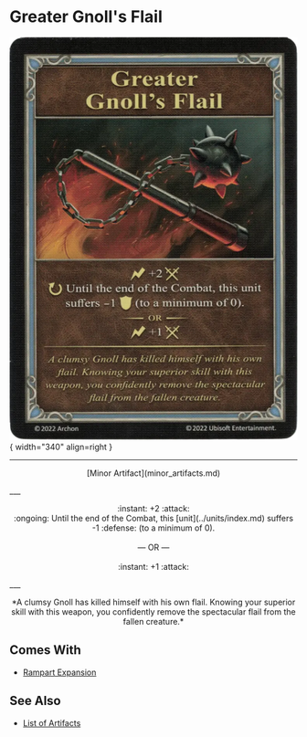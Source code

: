 # Greater Gnoll's Flail

![Greater Gnoll's Flail](../assets/artifacts_minor-greater_gnolls_flail.webp){ width="340" align=right }
___
<p style="text-align: center;" markdown>[Minor Artifact](minor_artifacts.md)</p>
___
<p style="text-align: center;" markdown>:instant: +2 :attack:<br>:ongoing: Until the end of the Combat, this [unit](../units/index.md) suffers -1 :defense: (to a minimum of 0).<br><br>— OR —<br><br>:instant: +1 :attack:</p>
___
<p style="text-align: center;" markdown>*A clumsy Gnoll has killed himself with his own flail. Knowing your superior skill with this weapon, you confidently remove the spectacular flail from the fallen creature.*</p>


## Comes With

- [Rampart Expansion](../content.md)


## See Also


- [List of Artifacts](index.md)
